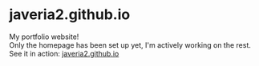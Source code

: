 # javeria2.github.io
My portfolio website! <br>
Only the homepage has been set up yet, I'm actively working on the rest. See it in action: <a href="https://javeria2.github.io/">javeria2.github.io</a>
